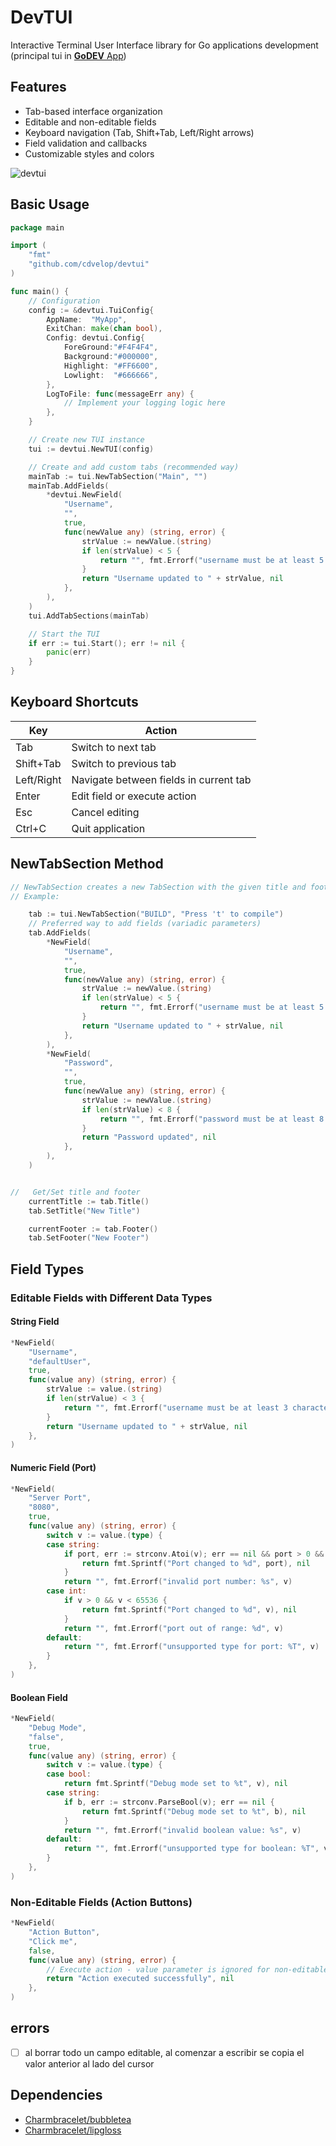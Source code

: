 # DevTUI

Interactive Terminal User Interface library for Go applications development (principal tui in [**GoDEV** App](https://github.com/cdvelop/godev))

## Features

- Tab-based interface organization
- Editable and non-editable fields
- Keyboard navigation (Tab, Shift+Tab, Left/Right arrows)
- Field validation and callbacks
- Customizable styles and colors

![devtui](tui.jpg)


## Basic Usage

```go
package main

import (
	"fmt"
	"github.com/cdvelop/devtui"
)

func main() {
	// Configuration
	config := &devtui.TuiConfig{
		AppName:  "MyApp", 
		ExitChan: make(chan bool),
		Config: devtui.Config{
			ForeGround:"#F4F4F4",
			Background:"#000000",
			Highlight: "#FF6600",
			Lowlight:  "#666666",
		},
		LogToFile: func(messageErr any) {
			// Implement your logging logic here
		},
	}

	// Create new TUI instance
	tui := devtui.NewTUI(config)

	// Create and add custom tabs (recommended way)
	mainTab := tui.NewTabSection("Main", "")
	mainTab.AddFields(
		*devtui.NewField(
			"Username",
			"",
			true,
			func(newValue any) (string, error) {
				strValue := newValue.(string)
				if len(strValue) < 5 {
					return "", fmt.Errorf("username must be at least 5 characters")
				}
				return "Username updated to " + strValue, nil
			},
		),
	)
	tui.AddTabSections(mainTab)

	// Start the TUI
	if err := tui.Start(); err != nil {
		panic(err)
	}
}
```

## Keyboard Shortcuts

| Key          | Action                                 |
|--------------|----------------------------------------|
| Tab          | Switch to next tab                     |
| Shift+Tab    | Switch to previous tab                 |
| Left/Right   | Navigate between fields in current tab |
| Enter        | Edit field or execute action           |
| Esc          | Cancel editing                         |
| Ctrl+C       | Quit application                       |

## NewTabSection Method

```go
// NewTabSection creates a new TabSection with the given title and footer
// Example:

	tab := tui.NewTabSection("BUILD", "Press 't' to compile")
	// Preferred way to add fields (variadic parameters)
	tab.AddFields(
		*NewField(
			"Username",
			"",
			true,
			func(newValue any) (string, error) {
				strValue := newValue.(string)
				if len(strValue) < 5 {
					return "", fmt.Errorf("username must be at least 5 characters")
				}
				return "Username updated to " + strValue, nil
			},
		),
		*NewField(
			"Password",
			"",
			true,
			func(newValue any) (string, error) {
				strValue := newValue.(string)
				if len(strValue) < 8 {
					return "", fmt.Errorf("password must be at least 8 characters")
				}
				return "Password updated", nil
			},
		),
	)


//	 Get/Set title and footer
	currentTitle := tab.Title()
	tab.SetTitle("New Title")

	currentFooter := tab.Footer() 
	tab.SetFooter("New Footer")
```

## Field Types

### Editable Fields with Different Data Types

#### String Field
```go
*NewField(
	"Username", 
	"defaultUser", 
	true, 
	func(value any) (string, error) {
		strValue := value.(string)
		if len(strValue) < 3 {
			return "", fmt.Errorf("username must be at least 3 characters")
		}
		return "Username updated to " + strValue, nil
	},
)
```

#### Numeric Field (Port)
```go
*NewField(
	"Server Port", 
	"8080", 
	true, 
	func(value any) (string, error) {
		switch v := value.(type) {
		case string:
			if port, err := strconv.Atoi(v); err == nil && port > 0 && port < 65536 {
				return fmt.Sprintf("Port changed to %d", port), nil
			}
			return "", fmt.Errorf("invalid port number: %s", v)
		case int:
			if v > 0 && v < 65536 {
				return fmt.Sprintf("Port changed to %d", v), nil
			}
			return "", fmt.Errorf("port out of range: %d", v)
		default:
			return "", fmt.Errorf("unsupported type for port: %T", v)
		}
	},
)
```

#### Boolean Field
```go
*NewField(
	"Debug Mode", 
	"false", 
	true, 
	func(value any) (string, error) {
		switch v := value.(type) {
		case bool:
			return fmt.Sprintf("Debug mode set to %t", v), nil
		case string:
			if b, err := strconv.ParseBool(v); err == nil {
				return fmt.Sprintf("Debug mode set to %t", b), nil
			}
			return "", fmt.Errorf("invalid boolean value: %s", v)
		default:
			return "", fmt.Errorf("unsupported type for boolean: %T", v)
		}
	},
)
```

### Non-Editable Fields (Action Buttons)
```go
*NewField(
	"Action Button", 
	"Click me", 
	false, 
	func(value any) (string, error) {
		// Execute action - value parameter is ignored for non-editable fields
		return "Action executed successfully", nil
	},
)
```

## errors
- [ ] al borrar todo un campo editable, al comenzar a escribir se copia el valor anterior al lado del cursor 

## Dependencies

- [Charmbracelet/bubbletea](https://github.com/charmbracelet/bubbletea)
- [Charmbracelet/lipgloss](https://github.com/charmbracelet/lipgloss)
